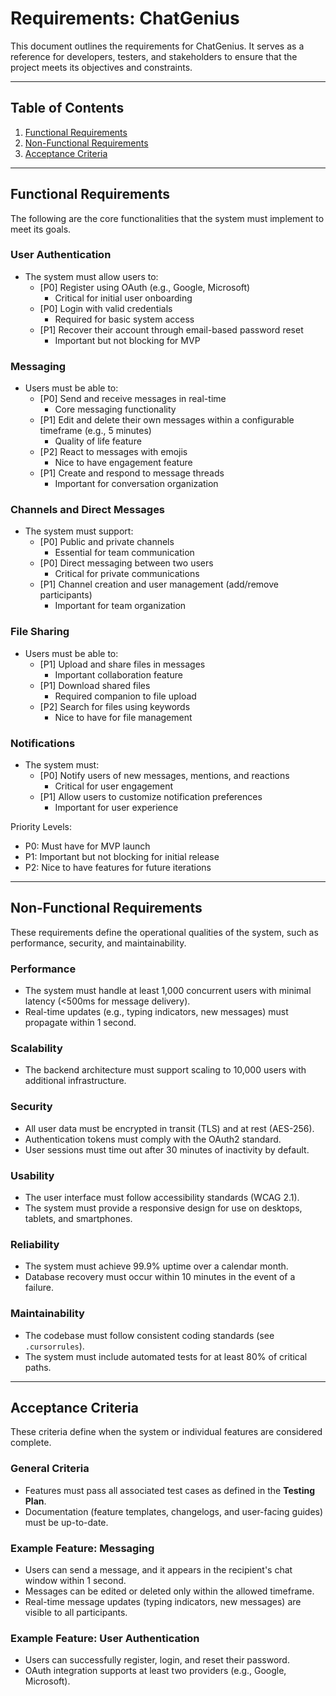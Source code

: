 # Requirements: ChatGenius

This document outlines the requirements for ChatGenius. It serves as a reference for developers, testers, and stakeholders to ensure that the project meets its objectives and constraints.

---

## Table of Contents

1. [Functional Requirements](#functional-requirements)
2. [Non-Functional Requirements](#non-functional-requirements)
3. [Acceptance Criteria](#acceptance-criteria)

---

## Functional Requirements

The following are the core functionalities that the system must implement to meet its goals.

### User Authentication

- The system must allow users to:
  - [P0] Register using OAuth (e.g., Google, Microsoft)
    - Critical for initial user onboarding
  - [P0] Login with valid credentials
    - Required for basic system access
  - [P1] Recover their account through email-based password reset
    - Important but not blocking for MVP

### Messaging

- Users must be able to:
  - [P0] Send and receive messages in real-time
    - Core messaging functionality
  - [P1] Edit and delete their own messages within a configurable timeframe (e.g., 5 minutes)
    - Quality of life feature
  - [P2] React to messages with emojis
    - Nice to have engagement feature
  - [P1] Create and respond to message threads
    - Important for conversation organization

### Channels and Direct Messages

- The system must support:
  - [P0] Public and private channels
    - Essential for team communication
  - [P0] Direct messaging between two users
    - Critical for private communications
  - [P1] Channel creation and user management (add/remove participants)
    - Important for team organization

### File Sharing

- Users must be able to:
  - [P1] Upload and share files in messages
    - Important collaboration feature
  - [P1] Download shared files
    - Required companion to file upload
  - [P2] Search for files using keywords
    - Nice to have for file management

### Notifications

- The system must:
  - [P0] Notify users of new messages, mentions, and reactions
    - Critical for user engagement
  - [P1] Allow users to customize notification preferences
    - Important for user experience

Priority Levels:

- P0: Must have for MVP launch
- P1: Important but not blocking for initial release
- P2: Nice to have features for future iterations

---

## Non-Functional Requirements

These requirements define the operational qualities of the system, such as performance, security, and maintainability.

### Performance

- The system must handle at least 1,000 concurrent users with minimal latency (<500ms for message delivery).
- Real-time updates (e.g., typing indicators, new messages) must propagate within 1 second.

### Scalability

- The backend architecture must support scaling to 10,000 users with additional infrastructure.

### Security

- All user data must be encrypted in transit (TLS) and at rest (AES-256).
- Authentication tokens must comply with the OAuth2 standard.
- User sessions must time out after 30 minutes of inactivity by default.

### Usability

- The user interface must follow accessibility standards (WCAG 2.1).
- The system must provide a responsive design for use on desktops, tablets, and smartphones.

### Reliability

- The system must achieve 99.9% uptime over a calendar month.
- Database recovery must occur within 10 minutes in the event of a failure.

### Maintainability

- The codebase must follow consistent coding standards (see `.cursorrules`).
- The system must include automated tests for at least 80% of critical paths.

---

## Acceptance Criteria

These criteria define when the system or individual features are considered complete.

### General Criteria

- Features must pass all associated test cases as defined in the **Testing Plan**.
- Documentation (feature templates, changelogs, and user-facing guides) must be up-to-date.

### Example Feature: Messaging

- Users can send a message, and it appears in the recipient's chat window within 1 second.
- Messages can be edited or deleted only within the allowed timeframe.
- Real-time message updates (typing indicators, new messages) are visible to all participants.

### Example Feature: User Authentication

- Users can successfully register, login, and reset their password.
- OAuth integration supports at least two providers (e.g., Google, Microsoft).
